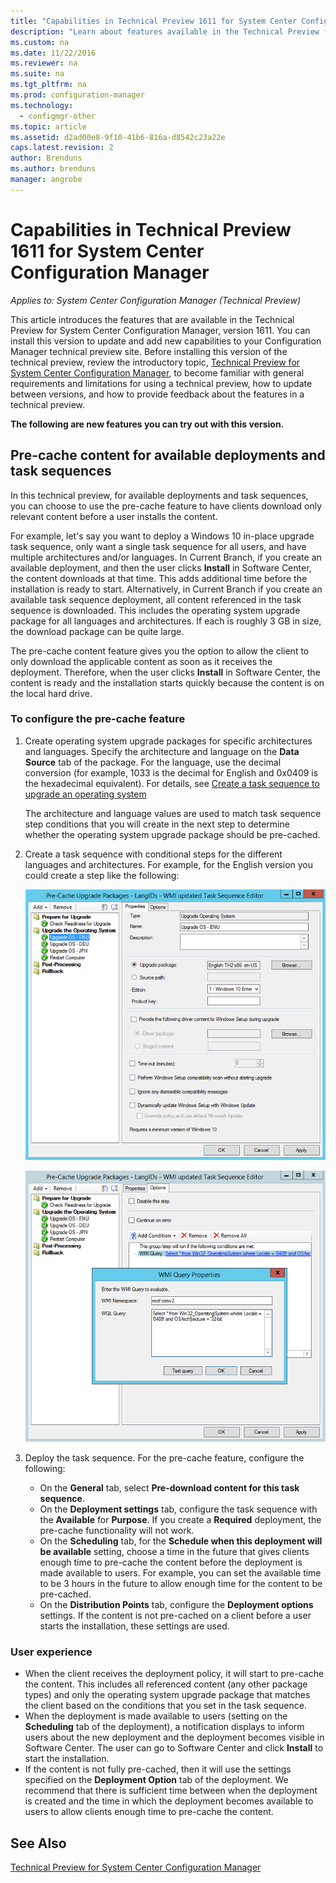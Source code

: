 ```yaml
---
title: "Capabilities in Technical Preview 1611 for System Center Configuration Manager | Microsoft Docs"
description: "Learn about features available in the Technical Preview for System Center Configuration Manager, version 1611."
ms.custom: na
ms.date: 11/22/2016
ms.reviewer: na
ms.suite: na
ms.tgt_pltfrm: na
ms.prod: configuration-manager
ms.technology:
  - configmgr-other
ms.topic: article
ms.assetid: d2ad00e8-9f10-41b6-816a-d8542c23a22e
caps.latest.revision: 2
author: Brenduns
ms.author: brenduns
manager: angrobe
---
```

# Capabilities in Technical Preview 1611 for System Center Configuration Manager

*Applies to: System Center Configuration Manager (Technical Preview)*



This article introduces the features that are available in the Technical Preview for System Center Configuration Manager, version 1611. You can install this version to update and add new capabilities to your Configuration Manager technical preview site. Before installing this version of the technical preview, review the introductory topic, [Technical Preview for System Center Configuration Manager](../../core/get-started/technical-preview.md), to become familiar with general requirements and limitations for using a technical preview, how to update between versions, and how to provide feedback about the features in a technical preview.    


**The following are new features you can try out with this version.**  

## Pre-cache content for available deployments and task sequences
In this technical preview, for available deployments and task sequences, you can choose to use the pre-cache feature to have clients download only relevant content before a user installs the content.

For example, let's say you want to deploy a Windows 10 in-place upgrade task sequence, only want a single task sequence for all users, and have multiple architectures and/or languages. In Current Branch, if you create an available deployment, and then the user clicks **Install** in Software Center, the content downloads at that time. This adds additional time before the installation is ready to start. Alternatively, in Current Branch if you create an available task sequence deployment, all content referenced in the task sequence is downloaded. This includes the operating system upgrade package for all languages and architectures. If each is roughly 3 GB in size, the download package can be quite large.

The pre-cache content feature gives you the option to allow the client to only download the applicable content as soon as it receives the deployment. Therefore, when the user clicks **Install** in Software Center, the content is ready and the installation starts quickly because the content is on the local hard drive.

### To configure the pre-cache feature

1. Create operating system upgrade packages for specific architectures and languages. Specify the architecture and language on the **Data Source** tab of the package. For the language, use the decimal conversion (for example, 1033 is the decimal for English and 0x0409 is the hexadecimal equivalent). For details, see [Create a task sequence to upgrade an operating system](/sccm/osd/deploy-use/create-a-task-sequence-to-upgrade-an-operating-system)

    The architecture and language values are used to match task sequence step conditions that you will create in the next step to determine whether the operating system upgrade package should be pre-cached.
2. Create a task sequence with conditional steps for the different languages and architectures. For example, for the English version you could create a step like the following:

    ![pre-cache properties](media/precacheproperties2.png)

    ![pre-cache options](media/precacheoptions2.png)  

3. Deploy the task sequence. For the pre-cache feature, configure the following:
    - On the **General** tab, select **Pre-download content for this task sequence**.
    - On the **Deployment settings** tab, configure the task sequence with the **Available** for **Purpose**. If you create a **Required** deployment, the pre-cache functionality will not work.
    - On the **Scheduling** tab, for the **Schedule when this deployment will be available** setting, choose a time in the future that gives clients enough time to pre-cache the content before the deployment is made available to users. For example, you can set the available time to be 3 hours in the future to allow enough time for the content to be pre-cached.  
    - On the **Distribution Points** tab, configure the **Deployment options** settings. If the content is not pre-cached on a client before a user starts the installation, these settings are used.


### User experience
- When the client receives the deployment policy, it will start to pre-cache the content. This includes all referenced content (any other package types) and only the operating system upgrade package that matches the client based on the conditions that you set in the task sequence.
- When the deployment is made available to users (setting on the **Scheduling** tab of the deployment), a notification displays to inform users about the new deployment and the deployment becomes visible in Software Center. The user can go to Software Center and click **Install** to start the installation.
- If the content is not fully pre-cached, then it will use the settings specified on the **Deployment Option** tab of the deployment. We recommend that there is sufficient time between when the deployment is created and the time in which the deployment becomes available to users to allow clients enough time to pre-cache the content.


## See Also
[Technical Preview for System Center Configuration Manager](../../core/get-started/technical-preview.md)
